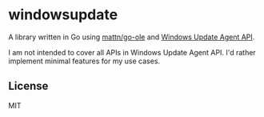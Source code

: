 windowsupdate
=============

A library written in Go using [mattn/go-ole](https://github.com/mattn/go-ole) and [Windows Update Agent API](https://msdn.microsoft.com/en-us/library/windows/desktop/aa387099\(v=vs.85%29.aspx).

I am not intended to cover all APIs in Windows Update Agent API.
I'd rather implement minimal features for my use cases.

## License

MIT
